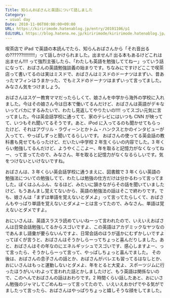 ```yaml
---
Title: 知らんおばさんと英語について話しました
Category:
- usual day
Date: 2010-11-06T00:00:00+09:00
URL: https://kiririmode.hatenablog.jp/entry/20101106/p1
EditURL: https://blog.hatena.ne.jp/kiririmode/kiririmode.hatenablog.jp/atom/entry/8454420450078211431
---
```



喫茶店で iPad で英語の本読んでたら、知らんおばさんから「それ音出るの??????!!!!!!!!!」って話しかけられました。出ません!! 出る本もあるけどこれは出ません!!!! って強烈主張したら、「わたしも英語を勉強しててねー」っていう話になって、おばさんの英語勉強談義の始まりです。ちなみにですけどここで喫茶店って書いてるのは実はミスドで、おばさんはミスドのドーナツはまずい、昔あったマフィンはうまかった、でもミスドのドーナツはまずいって言ってました。みなさん気をつけましょう。

おばさんはスゲー教育ママだったらしくて、娘さんを中学から海外の学校に入れました。今はその娘さん今は日本で働いてるんだけど、おばさんは英語がデキないってバカにするみたいで、わたし見返してやりたいの!!!! ってスゴい元気に言ってました。今は英会話学校に通ってて、家のテレビにはいつも CNN が映ってて、いつもそれ聞いてるそうです。あと、iPod に入ってるのも聞かせてもらったけど、それはアヴリル・ラヴィーンとかトム・ハンクスとかのインタビューが入ってて、やっぱしずっと聞いてるらしいです。
おばさんの使ってる英会話の教科書も見せてもらったけど、だいたい中学校 2 年生くらいの内容でした。3 年くらい勉強してるんだけど、ようやくここよー、年を取ると記憶力がなくなってねー、って言ってたので、みなさん、年を取ると記憶力がなくなるらしいです。気をつけないといけないですね。

おばさんは、3 年くらい英会話学校に通うまえに、図書館で 3 年くらい英語の勉強法についての勉強してて、わたしは勉強の仕方だけは分かるわって言ってました。ぼくはふんふん、なるほど、みたいに頷きながらその話を聞いていましたけど、もうあんまし覚えてないから、英語の勉強法の話はそこで終わりです。でも、娘さんは「まずは単語を覚えないとダメよ」って言ってたらしくて、おばさんもやっぱり単語を覚えないとダメよーとは言ってたので、みなさん、単語は覚えないとダメですよ。

おにいさんは、英語スラスラ読めていいねーって言われたので、いえいえおばさんは日常会話勉強してるからスゴいですよ、この英語はアカデミックなヤツなのであんまし語彙が要らないんですよ、日常会話のほうが遥かにむずかしいですよってぼくが言うと、おばさんはそうかしらーってちょっと喜んだりしました。あと、おばさんはその年なのにエネルギッシュでスゴいです、感心しますよー、って言ったら、そうかしらーって言って、やっぱしちょっと喜んでました。
その後は、おばさんの息子さんの話とか、おばさんがバレエも習ってるはなしとか、おにいさんはもっと運動しないとダメよ、年をとると大変よ、スポーツジムに行ったほうがいいわよって言われた話とかしましたけど、もう英語は関係ないので、このへんでおばさんの話はおわりです。2 時間くらい話したあと、おにいさん勉強のジャマしてごめんねーって言ってたので、いえいえおかげでやる気がでましたって言ったら、おばさんはやっぱりちょっと嬉しそうな顔をしてました。
